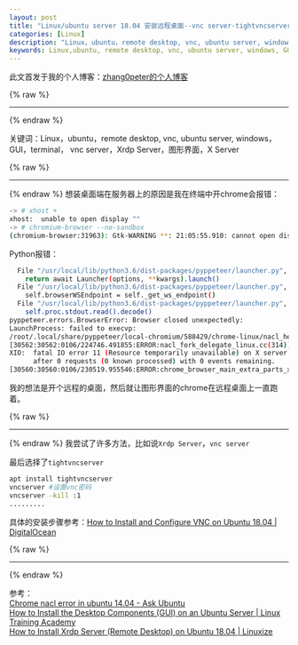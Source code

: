 ```yaml
---
layout: post
title: "Linux/ubuntu server 18.04 安装远程桌面--vnc server-tightvncserver"
categories: [Linux]
description: "Linux，ubuntu，remote desktop, vnc, ubuntu server, windows，GUI，terminal， vnc server，Xrdp Server，图形界面，X Server"
keywords: Linux,ubuntu, remote desktop, vnc, ubuntu server, windows, GUI, terminal,  vnc server, Xrdp Server
---
```


此文首发于我的个人博客：[zhang0peter的个人博客](https://zhang0peter.com)         

{% raw %}
***          
{% endraw %}


关键词：Linux，ubuntu，remote desktop, vnc, ubuntu server, windows，GUI，terminal， vnc server，Xrdp Server，图形界面，X Server

{% raw %}
***          
{% endraw %}
想装桌面端在服务器上的原因是我在终端中开chrome会报错：
```sh
-> # xhost +
xhost:  unable to open display ""
-> # chromium-browser --no-sandbox   
(chromium-browser:31963): Gtk-WARNING **: 21:05:55.910: cannot open display: 
```
Python报错：
```sh
  File "/usr/local/lib/python3.6/dist-packages/pyppeteer/launcher.py", line 330, in launch
    return await Launcher(options, **kwargs).launch()
  File "/usr/local/lib/python3.6/dist-packages/pyppeteer/launcher.py", line 174, in launch
    self.browserWSEndpoint = self._get_ws_endpoint()
  File "/usr/local/lib/python3.6/dist-packages/pyppeteer/launcher.py", line 219, in _get_ws_endpoint
    self.proc.stdout.read().decode()
pyppeteer.errors.BrowserError: Browser closed unexpectedly:
LaunchProcess: failed to execvp:
/root/.local/share/pyppeteer/local-chromium/588429/chrome-linux/nacl_helper
[30562:30562:0106/224746.491855:ERROR:nacl_fork_delegate_linux.cc(314)] Bad NaCl helper startup ack (0 bytes)
XIO:  fatal IO error 11 (Resource temporarily unavailable) on X server "localhost:10.0"
      after 0 requests (0 known processed) with 0 events remaining.
[30560:30560:0106/230519.955546:ERROR:chrome_browser_main_extra_parts_x11.cc(62)] X IO error received (X server probably went away)
```
我的想法是开个远程的桌面，然后就让图形界面的chrome在远程桌面上一直跑着。

{% raw %}
***          
{% endraw %}
我尝试了许多方法，比如说`Xrdp Server`，`vnc server`

最后选择了`tightvncserver`
```sh
apt install tightvncserver
vncserver #设置vnc密码
vncserver -kill :1
.........
```
具体的安装步骤参考：[How to Install and Configure VNC on Ubuntu 18.04 | DigitalOcean](https://www.digitalocean.com/community/tutorials/how-to-install-and-configure-vnc-on-ubuntu-18-04)

{% raw %}
***          
{% endraw %}


参考：     
[Chrome nacl error in ubuntu 14.04 - Ask Ubuntu](https://askubuntu.com/questions/1002496/chrome-nacl-error-in-ubuntu-14-04)        
[How to Install the Desktop Components (GUI) on an Ubuntu Server | Linux Training Academy](https://www.linuxtrainingacademy.com/install-desktop-on-ubuntu-server/)          
[How to Install Xrdp Server (Remote Desktop) on Ubuntu 18.04 | Linuxize](https://linuxize.com/post/how-to-install-xrdp-on-ubuntu-18-04/)                  
